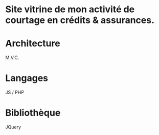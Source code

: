 # Site vitrine de mon activité de courtage en crédits & assurances.

# Architecture

M.V.C.

# Langages

JS / PHP

# Bibliothèque

JQuery

